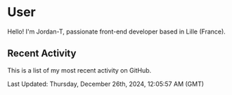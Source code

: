 # User

Hello! I'm Jordan-T, passionate front-end developer based in Lille (France).

## Recent Activity

This is a list of my most recent activity on GitHub.

<!--RECENT_ACTIVITY:start-->
<!--RECENT_ACTIVITY:end-->

<!--RECENT_ACTIVITY:last_update-->
Last Updated: Thursday, December 26th, 2024, 12:05:57 AM (GMT)
<!--RECENT_ACTIVITY:last_update_end-->
